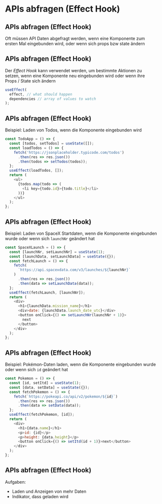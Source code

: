 # APIs abfragen (Effect Hook)

## APIs abfragen (Effect Hook)

Oft müssen API Daten abgefragt werden, wenn eine Komponente zum ersten Mal eingebunden wird, oder wenn sich props bzw state ändern

## APIs abfragen (Effect Hook)

Der _Effect Hook_ kann verwendet werden, um bestimmte Aktionen zu setzen, wenn eine Komponente neu eingebunden wird oder wenn ihre Props / State sich ändern

```js
useEffect(
  effect, // what should happen
  dependencies // array of values to watch
);
```

## APIs abfragen (Effect Hook)

Beispiel: Laden von Todos, wenn die Komponente eingebunden wird

```js
const TodoApp = () => {
  const [todos, setTodos] = useState([]);
  const loadTodos = () => {
    fetch('https://jsonplaceholder.typicode.com/todos')
      .then(res => res.json())
      .then(todos => setTodos(todos));
  };
  useEffect(loadTodos, []);
  return (
    <ul>
      {todos.map(todo => (
        <li key={todo.id}>{todo.title}</li>
      ))}
    </ul>
  );
};
```

## APIs abfragen (Effect Hook)

Beispiel: Laden von SpaceX Startdaten, wenn die Komponente eingebunden wurde oder wenn sich `launchNr` geändert hat

```js
const SpaceXLaunch = () => {
  const [launchNr, setLaunchNr] = useState(1);
  const [launchData, setLaunchData] = useState({});
  const fetchLaunch = () => {
    fetch(
      `https://api.spacexdata.com/v3/launches/${launchNr}`
    )
      .then(res => res.json())
      .then(data => setLaunchData(data));
  };
  useEffect(fetchLaunch, [launchNr]);
  return (
    <div>
      <h1>{launchData.mission_name}</h1>
      <div>date: {launchData.launch_date_utc}</div>
      <button onClick={() => setLaunchNr(launchNr + 1)}>
        next
      </button>
    </div>
  );
};
```

## APIs abfragen (Effect Hook)

Beispiel: Pokémon-Daten laden, wenn die Komponente eingebunden wurde oder wenn sich `id` geändert hat

```js
const Pokemon = () => {
  const [id, setItd] = useState(1);
  const [data, setData] = useState({});
  const fetchPokemon = () => {
    fetch(`https://pokeapi.co/api/v2/pokemon/${id}`)
      .then(res => res.json())
      .then(data => setData(data));
  };
  useEffect(fetchPokemon, [id]);
  return (
    <div>
      <h1>{data.name}</h1>
      <p>id: {id}</p>
      <p>height: {data.height}</p>
      <button onClick={() => setItd(id + 1)}>next</button>
    </div>
  );
};
```

## APIs abfragen (Effect Hook)

Aufgaben:

- Laden und Anzeigen von mehr Daten
- Indikator, dass geladen wird
